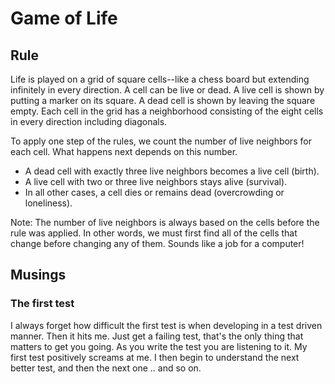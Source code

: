 # Game of Life

## Rule
Life is played on a grid of square cells--like a chess board but extending infinitely in every direction. A cell can be live or dead. A live cell is shown by putting a marker on its square. A dead cell is shown by leaving the square empty. Each cell in the grid has a neighborhood consisting of the eight cells in every direction including diagonals.

To apply one step of the rules, we count the number of live neighbors for each cell. What happens next depends on this number.

* A dead cell with exactly three live neighbors becomes a live cell (birth).
* A live cell with two or three live neighbors stays alive (survival).		
* In all other cases, a cell dies or remains dead (overcrowding or loneliness).
			
Note: The number of live neighbors is always based on the cells before the rule was applied. In other words, we must first find all of the cells that change before changing any of them. Sounds like a job for a computer!

## Musings
### The first test
I always forget how difficult the first test is when developing in a test driven manner.  Then it hits me.  Just get a failing test, that's the only thing that matters to get you going.  As you write the test you are listening to it.  My first test positively screams at me.  I then begin to understand the next better test, and then the next one .. and so on.
